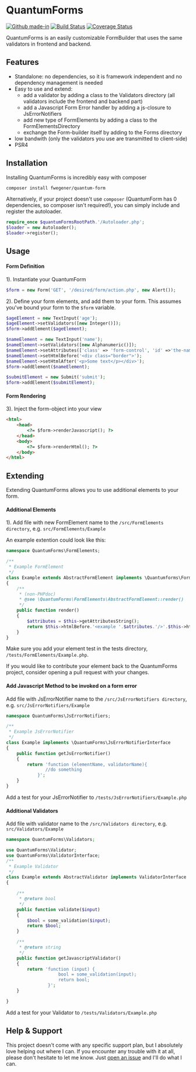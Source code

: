 # QuantumForms
[![Github made-in](https://img.shields.io/badge/Made_In-Berlin-green.svg)](#) [![Build Status](https://travis-ci.org/FranzWegener/QuantumForms.svg?branch=master)](https://travis-ci.org/FranzWegener/QuantumForms) [![Coverage Status](https://coveralls.io/repos/github/FranzWegener/QuantumForms/badge.svg?branch=master)](https://coveralls.io/github/FranzWegener/QuantumForms?branch=master)

QuantumForms is an easily customizable FormBuilder that uses the same validators in frontend and backend.

## Features

 - Standalone: no dependencies, so it is framework independent and no dependency management is needed
 - Easy to use and extend:
   - add a validator by adding a class to the Validators directory (all validators include the frontend and backend part)
   - add a Javascript Form Error handler by adding a js-closure to JsErrorNotifiers
   - add new type of FormElements by adding a class to the FormElementsDirectory
   - exchange the Form-builder itself by adding to the Forms directory
 - low bandwith (only the validators you use are transmitted to client-side)
 - PSR4

## Installation

Installing QuantumForms is incredibly easy with composer
```bash
composer install fwegener/quantum-form
```

Alternatively, if your project doesn't use `composer` (QuantumForm has 0 dependencies, so composer isn't required!), you can simply include and register the autoloader.

```php
require_once $quantumFormsRootPath.'/Autoloader.php';
$loader = new Autoloader();
$loader->register();
```
## Usage


#### Form Definition

1). Instantiate your QuantumForm

```php
$form = new Form('GET', '/desired/form/action.php', new Alert());
```

2). Define your form elements, and add them to your form. This assumes you've bound your form to the `$form` variable.
```php
$ageElement = new TextInput('age');
$ageElement->setValidators([new Integer()]);
$form->addElement($ageElement);

$nameElement = new TextInput('name');
$nameElement->setValidators([new Alphanumeric()]);
$nameElement->setAttributes(['class' => 'form-control', 'id' =>'the-name-field']);
$nameElement->setHtmlBefore('<div class="border">');
$nameElement->setHtmlAfter('<p>Some text</p></div>');
$form->addElement($nameElement);

$submitElement = new Submit('submit');
$form->addElement($submitElement);
```

#### Form Rendering

3). Inject the form-object into your view

```html
<html>
	<head>
		<?= $form->renderJavascript(); ?>
	</head>
	<body>
		<?= $form->renderHtml(); ?>
	</body>
</html>
```

## Extending

Extending QuantumForms allows you to use additional elements to your form.


#### Additional Elements
1). Add file with new FormElement name to the `/src/FormElements directory`, e.g. `src/FormElements/Example`

An example extention could look like this:
```php
namespace QuantumForms\FormElements;

/**
 * Example FormElement
 */
class Example extends AbstractFormElement implements \Quantumforms\FormElementInterface
{
    /**
     * (non-PHPdoc)
     * @see \QuantumForms\FormElements\AbstractFormElement::render()
     */
    public function render()
    {
        $attributes = $this->getAttributesString();
    	return $this->htmlBefore.'<example '.$attributes.'/>'.$this->htmlAfter;
    }
}
```
Make sure you add your element test in the tests directory, `/tests/FormElements/Example.php`.

If you would like to contribute your element back to the QuantumForms project, consider opening a pull request with your changes.

#### Add Javascript Method to be invoked on a form error

Add file with JsErrorNotifier name to the `/src/JsErrorNotifiers directory`, e.g. `src/JsErrorNotifiers/Example`

```php
namespace QuantumForms\JsErrorNotifiers;

/**
 * Example JsErrorNotifier
 */
class Example implements \QuantumForms\JsErrorNotifierInterface
{
	public function getJsErrorNotifier()
	{
	    return 'function (elementName, validatorName){
    	       //do something
    	    }';
	}
}
```
Add a test for your JsErrorNotifier to `/tests/JsErrorNotifiers/Example.php`

#### Additional Validators

Add file with validator name to the `/src/Validators directory`, e.g. `src/Validators/Example`

```php
namespace QuantumForms\Validators;

use QuantumForms\Validator;
use QuantumForms\ValidatorInterface;
/**
 * Example Validator
 */
class Example extends AbstractValidator implements ValidatorInterface
{

    /**
     * @return bool
     */
    public function validate($input)
    {
        $bool = some_validation($input);
        return $bool;
    }

    /**
     * @return string
     */
    public function getJavascriptValidator()
    {
        return 'function (input) {
                    bool = some_validation(input);
                    return bool;
                }';
    }

}
```
Add a test for your Validator to `/tests/Validators/Example.php`

## Help & Support

This project doesn't come with any specific support plan, but I absolutely love helping out where I can. If you encounter any trouble with it at all, please don't hesitate to let me know. Just [open an issue](https://github.com/FranzWegener/QuantumForms/issues) and I'll do what I can.

